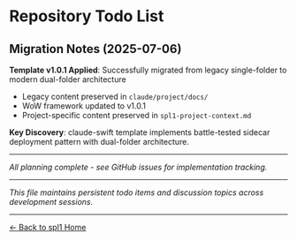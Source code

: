 # Repository Todo List

## Migration Notes (2025-07-06)

**Template v1.0.1 Applied**: Successfully migrated from legacy single-folder to modern dual-folder architecture
- Legacy content preserved in `claude/project/docs/`
- WoW framework updated to v1.0.1
- Project-specific content preserved in `spl1-project-context.md`

**Key Discovery**: claude-swift template implements battle-tested sidecar deployment pattern with dual-folder architecture.

---

*All planning complete - see GitHub issues for implementation tracking.*

---

*This file maintains persistent todo items and discussion topics across development sessions.*

---

[← Back to spl1 Home](../../README.md)